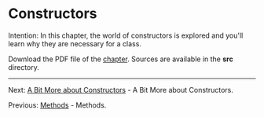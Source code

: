 # Constructors

Intention: In this chapter, the world of constructors is explored and you'll learn why they are necessary for a class.

Download the PDF file of the [chapter](chapter_6.pdf). Sources are available in the <b>src</b> directory. 

<hr>

Next: [A Bit More about Constructors](chapter_7.md "A Bit More about Constructors") - A Bit More about Constructors.

Previous: [Methods](chapter_5.md "Methods") - Methods.